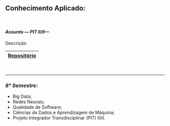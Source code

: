 ## **Conhecimento Aplicado:**

</br>

#### ***Assunto — PIT II/II—***
Descrição

| <a href="https://github.com/LoukasLoukanos/Ciencia-da-Computacao/tree/master/SEMESTRES%20BCC%20-%20Conhecimento%20Aplicado/5%C2%B0%20Semestre/PIC%20-%20Engenharia%20de%20Software">Repositório</a> |
|:-:|

</br>

<hr>

### ***8° Semestre:***
- Big Data;
- Redes Neurais;
- Qualidade de Software;
- Ciências de Dados e Aprendizagem de Máquina;
- Projeto Integrador Transdisciplinar (PIT) II/II.
